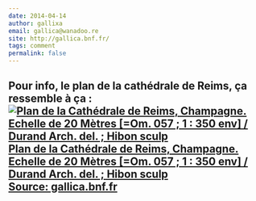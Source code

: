 ```yaml
---
date: 2014-04-14
author: gallixa
email: gallica@wanadoo.re
site: http://gallica.bnf.fr/
tags: comment
permalink: false
---
```


Pour info, le plan de la cathédrale de Reims, ça ressemble à ça :
<a title="Link to this document" target="_blank" href="http://gallica.bnf.fr/ark:/12148/btv1b8444886p/f1.item"><img alt="Plan de la Cathédrale de Reims, Champagne. Echelle de 20 Mètres [=Om. 057 ; 1 : 350 env] / Durand Arch. del. ; Hibon sculp" src="http://gallica.bnf.fr/ark:/12148/btv1b8444886p/f1.item.lowres" /><br />Plan de la Cathédrale de Reims, Champagne. Echelle de 20 Mètres [=Om. 057 ; 1 : 350 env] / Durand Arch. del. ; Hibon sculp<br /> Source: gallica.bnf.fr </a>
---